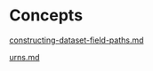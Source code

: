 # Concepts

[constructing-dataset-field-paths.md](constructing-dataset-field-paths.md)

[urns.md](urns.md)

